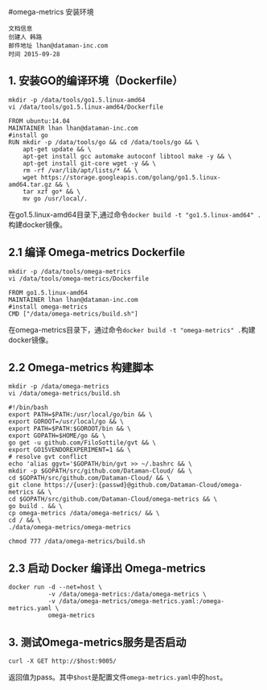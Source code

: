 #omega-metrics 安装环境

    文档信息
    创建人 韩路
    邮件地址 lhan@dataman-inc.com
    时间 2015-09-28

## 1. 安装GO的编译环境（Dockerfile）
    mkdir -p /data/tools/go1.5.linux-amd64
    vi /data/tools/go1.5.linux-amd64/Dockerfile
    
    FROM ubuntu:14.04
    MAINTAINER lhan lhan@dataman-inc.com
    #install go
    RUN mkdir -p /data/tools/go && cd /data/tools/go && \
        apt-get update && \
        apt-get install gcc automake autoconf libtool make -y && \
        apt-get install git-core wget -y && \
        rm -rf /var/lib/apt/lists/* && \
        wget https://storage.googleapis.com/golang/go1.5.linux-amd64.tar.gz && \
        tar xzf go* && \
        mv go /usr/local/.
        
        
在go1.5.linux-amd64目录下,通过命令`docker build -t "go1.5.linux-amd64" .`构建docker镜像。
        
## 2.1 编译 Omega-metrics Dockerfile
    mkdir -p /data/tools/omega-metrics
    vi /data/tools/omega-metrics/Dockerfile

    FROM go1.5.linux-amd64
    MAINTAINER lhan lhan@dataman-inc.com
    #install omega-metrics
    CMD ["/data/omega-metrics/build.sh"]
    
    
在omega-metrics目录下，通过命令`docker build -t "omega-metrics" .`构建docker镜像。
## 2.2 Omega-metrics 构建脚本
    mkdir -p /data/omega-metrics
    vi /data/omega-metrics/build.sh

    #!/bin/bash
    export PATH=$PATH:/usr/local/go/bin && \
    export GOROOT=/usr/local/go && \
    export PATH=$PATH:$GOROOT/bin && \
    export GOPATH=$HOME/go && \
    go get -u github.com/FiloSottile/gvt && \
    export GO15VENDOREXPERIMENT=1 && \
    # resolve gvt conflict
    echo 'alias ggvt='$GOPATH/bin/gvt >> ~/.bashrc && \
    mkdir -p $GOPATH/src/github.com/Dataman-Cloud/ && \
    cd $GOPATH/src/github.com/Dataman-Cloud/ && \
    git clone https://{user}:{passwd}@github.com/Dataman-Cloud/omega-metrics && \
    cd $GOPATH/src/github.com/Dataman-Cloud/omega-metrics && \
    go build . && \
    cp omega-metrics /data/omega-metrics/ && \
    cd / && \
    ./data/omega-metrics/omega-metrics
    
    chmod 777 /data/omega-metrics/build.sh
## 2.3 启动 Docker 编译出 Omega-metrics
    docker run -d --net=host \
               -v /data/omega-metrics:/data/omega-metrics \
               -v /data/omega-metrics/omega-metrics.yaml:/omega-metrics.yaml \
               omega-metrics
                
## 3. 测试Omega-metrics服务是否启动
    curl -X GET http://$host:9005/
返回值为pass。其中`$host`是配置文件`omega-metrics.yaml`中的`host`。

